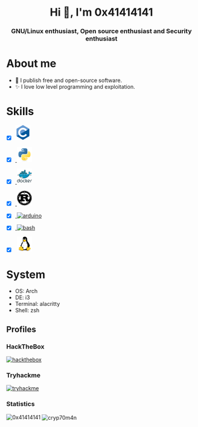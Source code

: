 <h1 align="center">Hi 👋, I'm 0x41414141</h1>
<h3 align="center">GNU/Linux enthusiast, Open source enthusiast and Security enthusiast</h3>

# About me 
- 🙈 I publish free and open-source software.
- ✨ I love low level programming and exploitation.

# Skills
- [x] <img src="https://raw.githubusercontent.com/devicons/devicon/master/icons/c/c-original.svg" alt="c" width="40" height="40"/> </a>

- [x] <a href="https://www.python.org" target="_blank"> <img src="https://raw.githubusercontent.com/devicons/devicon/master/icons/python/python-original.svg" alt="python" width="40" height="40"/> </a>

- [x] <a href="https://www.docker.com/" target="_blank"> <img src="https://raw.githubusercontent.com/devicons/devicon/master/icons/docker/docker-original-wordmark.svg" alt="docker" width="40" height="40"/> </a>

- [x] <a href ="https://www.rust-lang.org/" target="_blank"> <img src="https://raw.githubusercontent.com/devicons/devicon/master/icons/rust/rust-plain.svg" alt="rust" width="40" height="40"/> </a>

- [x] <a href="https://www.arduino.cc/" target="_blank"> <img src="https://cdn.worldvectorlogo.com/logos/arduino-1.svg" alt="arduino" width="40" height="40"/> </a> 

 - [x] <a href="https://www.gnu.org/software/bash/" target="_blank"> <img src="https://www.vectorlogo.zone/logos/gnu_bash/gnu_bash-icon.svg" alt="bash" width="40" height="40"/> </a>

 - [x] </a> <a href="https://www.linux.org/" target="_blank"> <img src="https://raw.githubusercontent.com/devicons/devicon/master/icons/linux/linux-original.svg" alt="linux" width="40" height="40"/> </a>


# System
* OS: Arch
* DE: i3
* Terminal: alacritty
* Shell: zsh

## Profiles

### HackTheBox
[ ![hackthebox](http://www.hackthebox.eu/badge/image/415826)](https://app.hackthebox.eu/profile/415826)

### Tryhackme
[ ![tryhackme](src="https://tryhackme.com/badge/253805)](https://tryhackme.com/p/AlphaZ3r0)


### Statistics
<p><img align="left" src="https://github-readme-stats.vercel.app/api/top-langs?username=0x41414141-code&show_icons=true&locale=en&layout=compact" alt="0x41414141" /></p>

<p>&nbsp;<img align="center" src="https://github-readme-stats.vercel.app/api?username=0x41414141-code&show_icons=true&locale=en" alt="cryp70m4n" /></p>
 

